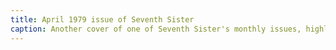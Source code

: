 ```yaml
---
title: April 1979 issue of Seventh Sister
caption: Another cover of one of Seventh Sister's monthly issues, highlighting the article "Asserting Reproductive Freedom.” Courtesy of Schlesinger Library, Harvard Radcliffe Institute.
---
```

